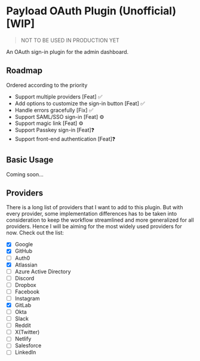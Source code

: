 # Payload OAuth Plugin (Unofficial) [WIP]
> NOT TO BE USED IN PRODUCTION YET


An OAuth sign-in plugin for the admin dashboard.

## Roadmap
Ordered according to the priority

- Support multiple providers [Feat] ✅
- Add options to customize the sign-in button [Feat] ✅
- Handle errors gracefully [Fix] ✅
- Support SAML/SSO sign-in [Feat] ⚙
- Support magic link [Feat] ⚙
- Support Passkey sign-in [Feat]❓
- Support front-end authentication [Feat]❓

## Basic Usage
Coming soon...

## Providers
There is a long list of providers that I want to add to this plugin. But with every provider, some implementation differences has to be taken into consideration to keep the workflow streamlined and more generalized for all providers. Hence I will be aiming for the most widely used providers for now. Check out the list:

- [X] Google
- [X] GitHub
- [ ] Auth0
- [X] Atlassian
- [ ] Azure Active Directory
- [ ] Discord
- [ ] Dropbox
- [ ] Facebook
- [ ] Instagram
- [X] GitLab
- [ ] Okta
- [ ] Slack
- [ ] Reddit
- [ ] X(Twitter)
- [ ] Netlify
- [ ] Salesforce
- [ ] LinkedIn
